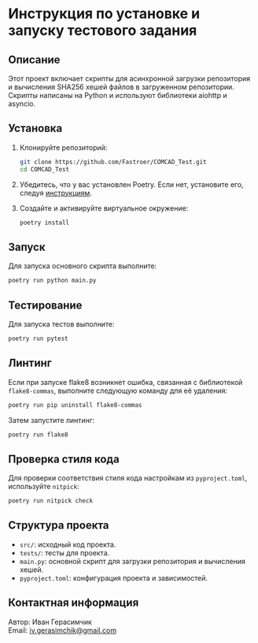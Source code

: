 
# Инструкция по установке и запуску тестового задания

## Описание

Этот проект включает скрипты для асинхронной загрузки репозитория и вычисления SHA256 хешей файлов в загруженном репозитории. Скрипты написаны на Python и используют библиотеки aiohttp и asyncio.

## Установка

1. Клонируйте репозиторий:
    ```bash
    git clone https://github.com/Fastroer/COMCAD_Test.git
    cd COMCAD_Test
    ```

2. Убедитесь, что у вас установлен Poetry. Если нет, установите его, следуя [инструкциям](https://python-poetry.org/docs/#installation).

3. Создайте и активируйте виртуальное окружение:
    ```bash
    poetry install
    ```

## Запуск

Для запуска основного скрипта выполните:
```bash
poetry run python main.py
```

## Тестирование

Для запуска тестов выполните:
```bash
poetry run pytest
```

## Линтинг

Если при запуске flake8 возникнет ошибка, связанная с библиотекой `flake8-commas`, выполните следующую команду для её удаления:
```bash
poetry run pip uninstall flake8-commas
```

Затем запустите линтинг:
```bash
poetry run flake8
```

## Проверка стиля кода

Для проверки соответствия стиля кода настройкам из `pyproject.toml`, используйте `nitpick`:
```bash
poetry run nitpick check
```

## Структура проекта

- `src/`: исходный код проекта.
- `tests/`: тесты для проекта.
- `main.py`: основной скрипт для загрузки репозитория и вычисления хешей.
- `pyproject.toml`: конфигурация проекта и зависимостей.

## Контактная информация

Автор: Иван Герасимчик  
Email: iv.gerasimchik@gmail.com

